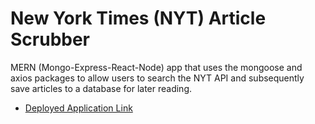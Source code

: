 # New York Times (NYT) Article Scrubber

MERN (Mongo-Express-React-Node) app that uses the mongoose and axios packages to allow users to search the NYT API and subsequently save articles to a database for later reading.

* [Deployed Application Link](https://young-ocean-58158.herokuapp.com/)
